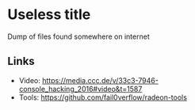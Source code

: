 # Useless title
Dump of files found somewhere on internet

## Links

 * Video:   https://media.ccc.de/v/33c3-7946-console_hacking_2016#video&t=1587
 * Tools:   https://github.com/fail0verflow/radeon-tools
